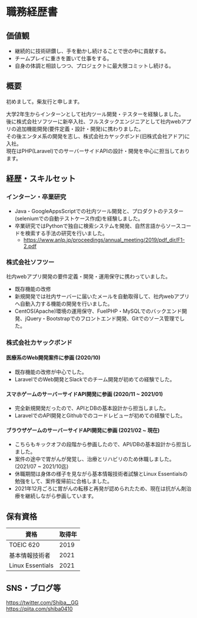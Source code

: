 # 職務経歴書

## 価値観

- 継続的に技術研鑽し、手を動かし続けることで世の中に貢献する。
- チームプレイに重きを置いて仕事をする。
- 自身の体調と相談しつつ、プロジェクトに最大限コミットし続ける。


## 概要

初めまして。柴友行と申します。   
   
大学2年生からインターンとして社内ツール開発・テスターを経験しました。  
後に株式会社ソフツーに新卒入社、フルスタックエンジニアとして社内webアプリの追加機能開発(要件定義・設計・開発)に携わりました。  
その後エンタメ系の開発を志し、株式会社カヤックボンド(旧株式会社アドア)に入社。  
現在はPHP(Laravel)でのサーバーサイドAPIの設計・開発を中心に担当しております。  

## 経歴・スキルセット

### インターン・卒業研究

- Java・GoogleAppsScriptでの社内ツール開発と、プロダクトのテスター(seleniumでの自動テストケース作成)を経験しました。
- 卒業研究ではPythonで独自に検索システムを開発、自然言語からソースコードを検索する手法の研究を行いました。
  -  https://www.anlp.jp/proceedings/annual_meeting/2019/pdf_dir/F1-2.pdf

### 株式会社ソフツー

社内webアプリ開発の要件定義・開発・運用保守に携わっていました。

- 既存機能の改修
- 新規開発では社内サーバーに届いたメールを自動取得して、社内webアプリへ自動入力する機能の開発を行いました。
- CentOS(Apache)環境の運用保守、FuelPHP・MySQLでのバックエンド開発、jQuery・Bootstrapでのフロントエンド開発、Gitでのソース管理でした。

### 株式会社カヤックボンド
#### 医療系のWeb開発案件に参画 (2020/10)

- 既存機能の改修が中心でした。
- LaravelでのWeb開発とSlackでのチーム開発が初めての経験でした。

#### スマホゲームのサーバーサイドAPI開発に参画 (2020/11 ~ 2021/01)

- 完全新規開発だったので、APIとDBの基本設計から担当しました。
- LaravelでのAPI開発とGithubでのコードレビューが初めての経験でした。

#### ブラウザゲームのサーバーサイドAPI開発に参画 (2021/02 ~ 現在)

- こちらもキックオフの段階から参画したので、API/DBの基本設計から担当しました。
- 案件の途中で胃がんが発覚し、治療とリハビリのため休職しました。(2021/07 ~ 2021/10迄)
- 休職期間は身体の様子を見ながら基本情報技術者試験とLinux Essentialsの勉強をして、案件復帰前に合格しました。
- 2021年12月ごろに胃がんの転移と再発が認められたため、現在は抗がん剤治療を継続しながら参画しています。

## 保有資格

| 資格 | 取得年 |
| --- | --- |
| TOEIC 620 | 2019 |
| 基本情報技術者 | 2021 |
| Linux Essentials | 2021 |


## SNS・ブログ等

https://twitter.com/Shiba__GG  
https://qiita.com/shiba0410

